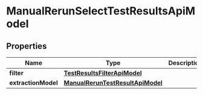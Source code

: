 

# ManualRerunSelectTestResultsApiModel


## Properties

| Name | Type | Description | Notes |
|------------ | ------------- | ------------- | -------------|
|**filter** | [**TestResultsFilterApiModel**](TestResultsFilterApiModel.md) |  |  [optional] |
|**extractionModel** | [**ManualRerunTestResultApiModel**](ManualRerunTestResultApiModel.md) |  |  [optional] |



